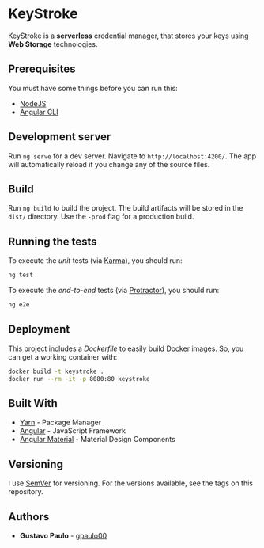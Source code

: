 # KeyStroke
KeyStroke is a **serverless** credential manager, that stores your keys
using **Web Storage** technologies.

## Prerequisites
You must have some things before you can run this:
- [NodeJS](https://nodejs.org/en/download/)
- [Angular CLI](https://github.com/angular/angular-cli)

## Development server
Run `ng serve` for a dev server. Navigate to `http://localhost:4200/`.
The app will automatically reload if you change any of the source files.

## Build
Run `ng build` to build the project. The build artifacts will be stored
in the `dist/` directory. Use the `-prod` flag for a production build.

## Running the tests
To execute the *unit* tests (via [Karma](https://karma-runner.github.io)),
you should run:
```sh
ng test
```

To execute the *end-to-end* tests (via [Protractor](http://www.protractortest.org/)),
you should run:
```sh
ng e2e
```

## Deployment
This project includes a *Dockerfile* to easily build [Docker](https://www.docker.com/) images.
So, you can get a working container with:
```sh
docker build -t keystroke .
docker run --rm -it -p 8080:80 keystroke
```

## Built With
* [Yarn](https://yarnpkg.com/docs/install) - Package Manager
* [Angular](https://angular.io/) - JavaScript Framework
* [Angular Material](https://material.angular.io/) - Material Design Components

## Versioning
I use [SemVer](http://semver.org/) for versioning.
For the versions available, see the tags on this repository.

## Authors
* **Gustavo Paulo** - [gpaulo00](https://github.com/gpaulo00)
